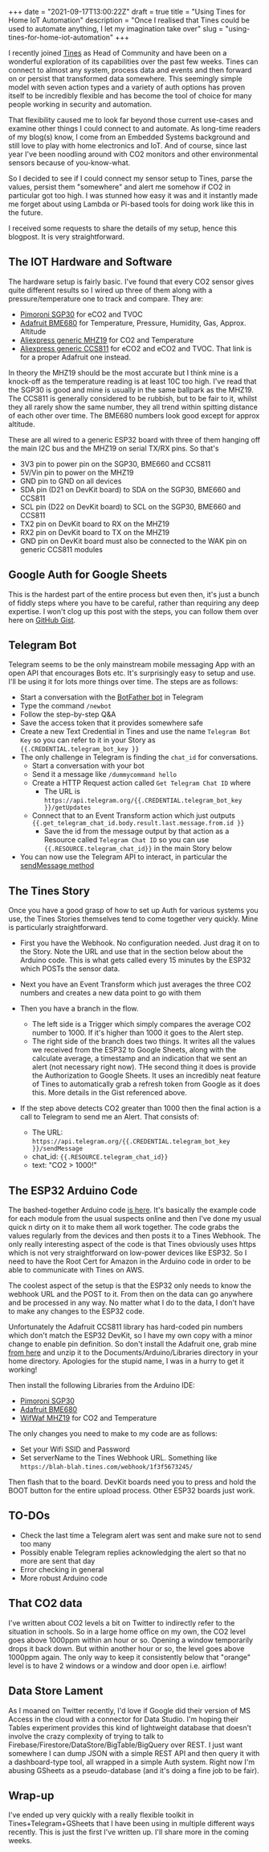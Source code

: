 +++
date = "2021-09-17T13:00:22Z"
draft = true
title = "Using Tines for Home IoT Automation"
description = "Once I realised that Tines could be used to automate anything, I let my imagination take over"
slug = "using-tines-for-home-iot-automation"
+++

I recently joined [Tines](https://tines.com) as Head of Community and have been on a wonderful exploration of its capabilities over the past few weeks. Tines can connect to almost any system, process data and events and then forward on or persist that transformed data somewhere. This seemingly simple model with seven action types and a variety of auth options has proven itself to be incredibly flexible and has become the tool of choice for many people working in security and automation.

That flexibility caused me to look far beyond those current use-cases and examine other things I could connect to and automate. As long-time readers of my blog(s) know, I come from an Embedded Systems background and still love to play with home electronics and IoT. And of course, since last year I've been noodling around with CO2 monitors and other environmental sensors because of you-know-what.

So I decided to see if I could connect my sensor setup to Tines, parse the values, persist them "somewhere" and alert me somehow if CO2 in particular got too high. I was stunned how easy it was and it instantly made me forget about using Lambda or Pi-based tools for doing work like this in the future.

I received some requests to share the details of my setup, hence this blogpost. It is very straightforward.

## The IOT Hardware and Software
The hardware setup is fairly basic. I've found that every CO2 sensor gives quite different results so I wired up three of them along with a pressure/temperature one to track and compare. They are:

* [Pimoroni SGP30](https://shop.pimoroni.com/products/sgp30-air-quality-sensor-breakout) for eCO2 and TVOC
* [Adafruit BME680](https://shop.pimoroni.com/products/adafruit-bme680-temperature-humidity-pressure-and-gas-sensor-stemma-qt) for Temperature, Pressure, Humidity, Gas, Approx. Altitude
* [Aliexpress generic MHZ19](https://www.aliexpress.com/wholesale?SearchText=MHZ19) for CO2 and Temperature
* [Aliexpress generic CCS811](https://shop.pimoroni.com/products/adafruit-ccs811-air-quality-sensor-breakout-voc-and-eco2) for eCO2 and eCO2 and TVOC. That link is for a proper Adafruit one instead.

In theory the MHZ19 should be the most accurate but I think mine is a knock-off as the temperature reading is at least 10C too high. I've read that the SGP30 is good and mine is usually in the same ballpark as the MHZ19. The CCS811 is generally considered to be rubbish, but to be fair to it, whilst they all rarely show the same number, they all trend within spitting distance of each other over time. The BME680 numbers look good except for approx altitude.

These are all wired to a generic ESP32 board with three of them hanging off the main I2C bus and the MHZ19 on serial TX/RX pins. So that's

* 3V3 pin to power pin on the SGP30, BME660 and CCS811
* 5V/Vin pin to power on the MHZ19
* GND pin to GND on all devices
* SDA pin (D21 on DevKit board) to SDA on the SGP30, BME660 and CCS811
* SCL pin (D22 on DevKit board) to SCL on the SGP30, BME660 and CCS811
* TX2 pin on DevKit board to RX on the MHZ19
* RX2 pin on DevKit board to TX on the MHZ19
* GND pin on DevKit board must also be connected to the WAK pin on generic CCS811 modules

## Google Auth for Google Sheets
This is the hardest part of the entire process but even then, it's just a bunch of fiddly steps where you have to be careful, rather than requiring any deep expertise. I won't clog up this post with the steps, you can follow them over here on [GitHub Gist]().

## Telegram Bot 
Telegram seems to be the only mainstream mobile messaging App with an open API that encourages Bots etc. It's surprisingly easy to setup and use. I'll be using it for lots more things over time. The steps are as follows:

* Start a conversation with the [BotFather bot](https://t.me/botfather) in Telegram
* Type the command `/newbot`
* Follow the step-by-step Q&A
* Save the access token that it provides somewhere safe
* Create a new Text Credential in Tines and use the name `Telegram Bot Key` so you can refer to it in your Story as `{{.CREDENTIAL.telegram_bot_key }}`
* The only challenge in Telegram is finding the `chat_id` for conversations. 
    * Start a conversation with your bot
    * Send it a message like `/dummycommand hello`
    * Create a HTTP Request action called `Get Telegram Chat ID` where
        * The URL is `https://api.telegram.org/{{.CREDENTIAL.telegram_bot_key }}/getUpdates`
    * Connect that to an Event Transform action which just outputs `{{.get_telegram_chat_id.body.result.last.message.from.id }}`
        * Save the id from the message output by that action as a Resource called `Telegram Chat ID` so you can use `{{.RESOURCE.telegram_chat_id}}` in the main Story below
* You can now use the Telegram API to interact, in particular the [sendMessage method](https://core.telegram.org/bots/api#sendmessage)


## The Tines Story
Once you have a good grasp of how to set up Auth for various systems you use, the Tines Stories themselves tend to come together very quickly. Mine is particularly straightforward.

* First you have the Webhook. No configuration needed. Just drag it on to the Story. Note the URL and use that in the section below about the Arduino code. This is what gets called every 15 minutes by the ESP32 which POSTs the sensor data.

* Next you have an Event Transform which just averages the three CO2 numbers and creates a new data point to go with them

* Then you have a branch in the flow. 
    * The left side is a Trigger which simply compares the average CO2 number to 1000. If it's higher than 1000 it goes to the Alert step. 
    *  The right side of the branch does two things. It writes all the values we received from the ESP32 to Google Sheets, along with the calculate average, a timestamp and an indication that we sent an alert (not necessary right now). THe second thing it does is provide the Authorization to Google Sheets. It uses an incredibly neat feature of Tines to automatically grab a refresh token from Google as it does this. More details in the Gist referenced above.
* If the step above detects CO2 greater than 1000 then the final action is a call to Telegram to send me an Alert. That consists of:
    * The URL: `https://api.telegram.org/{{.CREDENTIAL.telegram_bot_key }}/sendMessage`
    * chat_id: `{{.RESOURCE.telegram_chat_id}}`
    * text: "CO2 > 1000!"


## The ESP32 Arduino Code
The bashed-together Arduino code [is here](https://raw.githubusercontent.com/conoro/tines-stories/main/co2-environmental-sensors/Tines_BME680_MHZ19_SGP30_CCS811_Generic/Tines_BME680_MHZ19_SGP30_CCS811_Generic.ino). It's basically the example code for each module from the usual suspects online and then I've done my usual quick n dirty on it to make them all work together. The code grabs the values regularly from the devices and then posts it to a Tines Webhook. The only really interesting aspect of the code is that Tines obviously uses https which is not very straightforward on low-power devices like ESP32. So I need to have the Root Cert for Amazon in the Arduino code in order to be able to communicate with Tines on AWS.

The coolest aspect of the setup is that the ESP32 only needs to know the webhook URL and the POST to it. From then on the data can go anywhere and be processed in any way. No matter what I do to the data, I don't have to make any changes to the ESP32 code.

Unfortunately the Adafruit CCS811 library has hard-coded pin numbers which don't match the ESP32 DevKit, so I have my own copy with a minor change to enable pin definition. So don't install the Adafruit one, grab mine [from here](https://github.com/conoro/tines-stories/raw/main/co2-environmental-sensors/Adafruit_Conor_CCS811.zip) and unzip it to the Documents/Arduino/Libraries directory in your home directory. Apologies for the stupid name, I was in a hurry to get it working!

Then install the following Libraries from the Arduino IDE:

* [Pimoroni SGP30](https://github.com/sparkfun/SparkFun_SGP30_Arduino_Library)
* [Adafruit BME680](https://github.com/adafruit/Adafruit_BME680) 
* [WifWaf MHZ19](https://github.com/WifWaf/MH-Z19) for CO2 and Temperature

The only changes you need to make to my code are as follows:
* Set your Wifi SSID and Password
* Set serverName to the Tines Webhook URL. Something like `https://blah-blah.tines.com/webhook/1f3f5673245/`

Then flash that to the board. DevKit boards need you to press and hold the BOOT button for the entire upload process. Other ESP32 boards just work.

## TO-DOs
* Check the last time a Telegram alert was sent and make sure not to send too many
* Possibly enable Telegram replies acknowledging the alert so that no more are sent that day
* Error checking in general
* More robust Arduino code

## That CO2 data
I've written about CO2 levels a bit on Twitter to indirectly refer to the situation in schools. So in a large home office on my own, the CO2 level goes above 1000ppm within an hour or so. Opening a window temporarily drops it back down. But within another hour or so, the level goes above 1000ppm again. The only way to keep it consistently below that "orange" level is to have 2 windows or a window and door open i.e. airflow!

## Data Store Lament
As I moaned on Twitter recently, I'd love if Google did their version of MS Access in the cloud with a connector for Data Studio. I'm hoping their Tables experiment provides this kind of lightweight database that doesn't involve the crazy complexity of trying to talk to Firebase/Firestore/DataStore/BigTable/BigQuery over REST. I just want somewhere I can dump JSON with a simple REST API and then query it with a dashboard-type tool, all wrapped in a simple Auth system. Right now I'm abusing GSheets as a pseudo-database (and it's doing a fine job to be fair).  

## Wrap-up
I've ended up very quickly with a really flexible toolkit in Tines+Telegram+GSheets that I have been using in multiple different ways recently. This is just the first I've written up. I'll share more in the coming weeks. 

